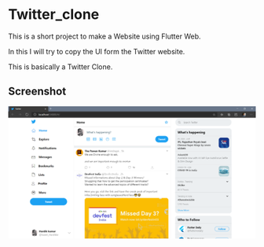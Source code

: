 # Twitter_clone

This is a short project to make a Website using Flutter Web. 

In this I will try to copy the UI form the Twitter website. 

This is basically a Twitter Clone.

## Screenshot

![](assets/screenshot.png)